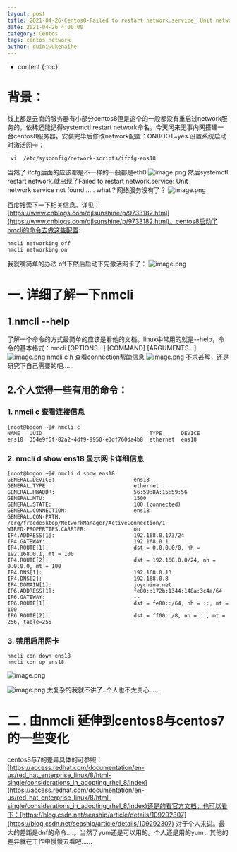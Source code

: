 ```yaml
---
layout: post
title: 2021-04-26-Centos8-Failed to restart network.service_ Unit network.service not found
date: 2021-04-26 4:00:00
category: Centos
tags: centos network
author: duiniwukenaihe
---
```

* content
{:toc}

# 背景：
线上都是云商的服务器有小部分centos8但是这个的一般都没有重启过network服务的，依稀还能记得systemctl restart network命名。今天闲来无事内网搭建一台centos8服务器。安装完毕后修改network配置：ONBOOT=yes.设置系统启动时激活网卡：
```
 vi  /etc/sysconfig/network-scripts/ifcfg-ens18
```
当然了 ifcfg后面的应该都是不一样的一般都是eth0
![image.png](https://cdn.nlark.com/yuque/0/2021/png/2505271/1619403748731-11548ea5-2030-4cff-ab46-f62176b5cb74.png#clientId=uefefdce1-a2c2-4&from=paste&height=247&id=u564f388a&margin=%5Bobject%20Object%5D&name=image.png&originHeight=247&originWidth=785&originalType=binary&size=20029&status=done&style=none&taskId=uf8fd6700-2589-4c87-9405-0d54726c7fb&width=785)
然后systemctl  restart network.就出现了Failed to restart network.service: Unit network.service not found......
what？网络服务没有了？
![image.png](https://cdn.nlark.com/yuque/0/2021/png/2505271/1619403518205-54b81f10-26ef-46a5-b6d8-bc7098713b8a.png#clientId=uefefdce1-a2c2-4&from=paste&height=181&id=ue59eb5cb&margin=%5Bobject%20Object%5D&name=image.png&originHeight=181&originWidth=968&originalType=binary&size=10854&status=done&style=none&taskId=u30d90d76-e203-4b8f-b4c4-ea17f8ce131&width=968)


百度搜索下一下相关信息。详见：[https://www.cnblogs.com/djlsunshine/p/9733182.html](https://www.cnblogs.com/djlsunshine/p/9733182.html)。centos8启动了nmcli的命令去做这些配置:
```
nmcli networking off
nmcli networking on
```
我就嘴简单的办法 off下然后启动下先激活网卡了：
![image.png](https://cdn.nlark.com/yuque/0/2021/png/2505271/1619404165719-5c93f20a-b69e-4ae9-974f-293a669a6fff.png#clientId=uefefdce1-a2c2-4&from=paste&height=297&id=ub66e27e6&margin=%5Bobject%20Object%5D&name=image.png&originHeight=297&originWidth=1133&originalType=binary&size=35647&status=done&style=none&taskId=u9d40fb36-190a-4651-90f9-674ea886caf&width=1133)
# 一. 详细了解一下nmcli
## 1.nmcli --help
了解一个命令的方式最简单的应该是看他的文档。linux中常用的就是--help，命令的基本格式：nmcli [OPTIONS...] [COMMAND] [ARGUMENTS...]
![image.png](https://cdn.nlark.com/yuque/0/2021/png/2505271/1619404541774-8b1daf67-15ae-4d69-b54b-a6edbc8b8e8c.png#clientId=uefefdce1-a2c2-4&from=paste&height=430&id=u7585f09b&margin=%5Bobject%20Object%5D&name=image.png&originHeight=430&originWidth=1059&originalType=binary&size=45801&status=done&style=none&taskId=u2021f050-6c5f-4dfb-9657-4b709b6cf29&width=1059)
nmcli c h 查看connection帮助信息
![image.png](https://cdn.nlark.com/yuque/0/2021/png/2505271/1619406036314-34bbec86-6229-4b37-87ae-6d56164eb1f7.png#clientId=uefefdce1-a2c2-4&from=paste&height=589&id=ufdf85c95&margin=%5Bobject%20Object%5D&name=image.png&originHeight=589&originWidth=1087&originalType=binary&size=49468&status=done&style=none&taskId=u2b094704-a6e4-4cea-b9e7-595e9382ca3&width=1087)
不求甚解，还是研究下自己需要的吧......
## 2.个人觉得一些有用的命令：
### 1. nmcli c 查看连接信息
```
[root@bogon ~]# nmcli c
NAME   UUID                                  TYPE      DEVICE 
ens18  354e9f6f-82a2-4df9-9950-e3df760da4b8  ethernet  ens18  
```
### 2. nmcli d show ens18 显示网卡详细信息
```
[root@bogon ~]# nmcli d show ens18
GENERAL.DEVICE:                         ens18
GENERAL.TYPE:                           ethernet
GENERAL.HWADDR:                         56:59:8A:15:59:56
GENERAL.MTU:                            1500
GENERAL.STATE:                          100 (connected)
GENERAL.CONNECTION:                     ens18
GENERAL.CON-PATH:                       /org/freedesktop/NetworkManager/ActiveConnection/1
WIRED-PROPERTIES.CARRIER:               on
IP4.ADDRESS[1]:                         192.168.0.173/24
IP4.GATEWAY:                            192.168.0.1
IP4.ROUTE[1]:                           dst = 0.0.0.0/0, nh = 192.168.0.1, mt = 100
IP4.ROUTE[2]:                           dst = 192.168.0.0/24, nh = 0.0.0.0, mt = 100
IP4.DNS[1]:                             192.168.0.13
IP4.DNS[2]:                             192.168.0.8
IP4.DOMAIN[1]:                          joychina.net
IP6.ADDRESS[1]:                         fe80::172b:1344:148a:3c4a/64
IP6.GATEWAY:                            --
IP6.ROUTE[1]:                           dst = fe80::/64, nh = ::, mt = 100
IP6.ROUTE[2]:                           dst = ff00::/8, nh = ::, mt = 256, table=255

```
###  3. 禁用启用网卡
```
nmcli con down ens18
nmcli con up ens18
```
![image.png](https://cdn.nlark.com/yuque/0/2021/png/2505271/1619406590330-8a71f3e1-fb68-45db-9301-dd733af72777.png#clientId=uefefdce1-a2c2-4&from=paste&height=153&id=u3c1e9e6f&margin=%5Bobject%20Object%5D&name=image.png&originHeight=153&originWidth=708&originalType=binary&size=11168&status=done&style=none&taskId=ue6e18871-4c2e-4d11-a8e3-ad440126a9f&width=708)


![image.png](https://cdn.nlark.com/yuque/0/2021/png/2505271/1619406656119-a3ed3297-a233-43e0-857a-54b67ec7d3e5.png#clientId=uefefdce1-a2c2-4&from=paste&height=336&id=u2aa46e10&margin=%5Bobject%20Object%5D&name=image.png&originHeight=336&originWidth=893&originalType=binary&size=34467&status=done&style=none&taskId=uc677ac54-3abe-4bc2-a709-29547430140&width=893)
太复杂的我就不讲了..个人也不太关心......
# 二 . 由nmcli 延伸到centos8与centos7的一些变化
centos8与7的差异具体的可参照：[https://access.redhat.com/documentation/en-us/red_hat_enterprise_linux/8/html-single/considerations_in_adopting_rhel_8/index](https://access.redhat.com/documentation/en-us/red_hat_enterprise_linux/8/html-single/considerations_in_adopting_rhel_8/index)还是的看官方文档。也可以看下：[https://blog.csdn.net/seaship/article/details/109292307](https://blog.csdn.net/seaship/article/details/109292307)
对于个人来说。最大的差距是dnf的命令....。当然了yum还是可以用的。个人还是用的yum，其他的差异就在工作中慢慢去看吧......










